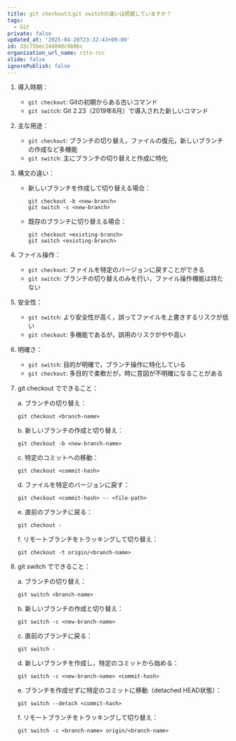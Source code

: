 ```yaml
---
title: git checkoutとgit switchの違いは把握していますか？
tags:
  - Git
private: false
updated_at: '2025-04-20T23:32:43+09:00'
id: 33c75bec144040c9b0bc
organization_url_name: rits-rcc
slide: false
ignorePublish: false
---
```

1. 導入時期：
   - `git checkout`: Gitの初期からある古いコマンド
   - `git switch`: Git 2.23（2019年8月）で導入された新しいコマンド

2. 主な用途：
   - `git checkout`: ブランチの切り替え，ファイルの復元，新しいブランチの作成など多機能
   - `git switch`: 主にブランチの切り替えと作成に特化

3. 構文の違い：
   - 新しいブランチを作成して切り替える場合：
     ```
     git checkout -b <new-branch>
     git switch -c <new-branch>
     ```
   - 既存のブランチに切り替える場合：
     ```
     git checkout <existing-branch>
     git switch <existing-branch>
     ```

4. ファイル操作：
   - `git checkout`: ファイルを特定のバージョンに戻すことができる
   - `git switch`: ブランチの切り替えのみを行い，ファイル操作機能は持たない

5. 安全性：
   - `git switch`: より安全性が高く，誤ってファイルを上書きするリスクが低い
   - `git checkout`: 多機能であるが，誤用のリスクがやや高い

6. 明確さ：
   - `git switch`: 目的が明確で，ブランチ操作に特化している
   - `git checkout`: 多目的で柔軟だが，時に意図が不明確になることがある


1. git checkout でできること：

   a. ブランチの切り替え：
      ```
      git checkout <branch-name>
      ```

   b. 新しいブランチの作成と切り替え：
      ```
      git checkout -b <new-branch-name>
      ```

   c. 特定のコミットへの移動：
      ```
      git checkout <commit-hash>
      ```

   d. ファイルを特定のバージョンに戻す：
      ```
      git checkout <commit-hash> -- <file-path>
      ```

   e. 直前のブランチに戻る：
      ```
      git checkout -
      ```

   f. リモートブランチをトラッキングして切り替え：
      ```
      git checkout -t origin/<branch-name>
      ```

2. git switch でできること：

   a. ブランチの切り替え：
      ```
      git switch <branch-name>
      ```

   b. 新しいブランチの作成と切り替え：
      ```
      git switch -c <new-branch-name>
      ```

   c. 直前のブランチに戻る：
      ```
      git switch -
      ```

   d. 新しいブランチを作成し，特定のコミットから始める：
      ```
      git switch -c <new-branch-name> <commit-hash>
      ```

   e. ブランチを作成せずに特定のコミットに移動（detached HEAD状態）：
      ```
      git switch --detach <commit-hash>
      ```

   f. リモートブランチをトラッキングして切り替え：
      ```
      git switch -c <branch-name> origin/<branch-name>
      ```
